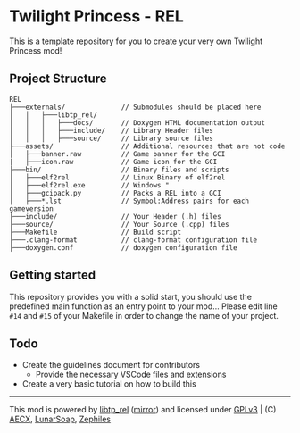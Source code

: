 

# Twilight Princess - REL
This is a template repository for you to create your very own Twilight Princess mod!

## Project Structure
```
REL
├───externals/              // Submodules should be placed here
│   │   ├───libtp_rel/
│   │   │   ├───docs/       // Doxygen HTML documentation output
│   │   │   ├───include/    // Library Header files
│   │   │   ├───source/     // Library source files
├───assets/                 // Additional resources that are not code
│   ├───banner.raw          // Game banner for the GCI
|   ├───icon.raw            // Game icon for the GCI
├───bin/                    // Binary files and scripts
│   ├───elf2rel             // Linux Binary of elf2rel
│   ├───elf2rel.exe         // Windows "
│   ├───gcipack.py          // Packs a REL into a GCI
│   ├───*.lst          	    // Symbol:Address pairs for each gameversion
├───include/                // Your Header (.h) files
├───source/                 // Your Source (.cpp) files
├───Makefile                // Build script
├───.clang-format           // clang-format configuration file
├───doxygen.conf            // doxygen configuration file
```

## Getting started

This repository provides you with a solid start, you should use the predefined main function as an entry point to your mod...
Please edit line `#14` and `#15` of your Makefile in order to change the name of your project.

## Todo
- Create the guidelines document for contributors
	- Provide the necessary VSCode files and extensions
- Create a very basic tutorial on how to build this
---
This mod is powered by [libtp_rel](//github.com/zsrtp/libtp_rel) ([mirror](//code.zeldatp.net/?p=zsrtp/libtp_rel.git;a=tree)) and licensed under [GPLv3](/LICENSE) | (C) [AECX](//github.com/AECX), [LunarSoap](//github.com/lunarsoap5), [Zephiles](//github.com/Zephiles)
